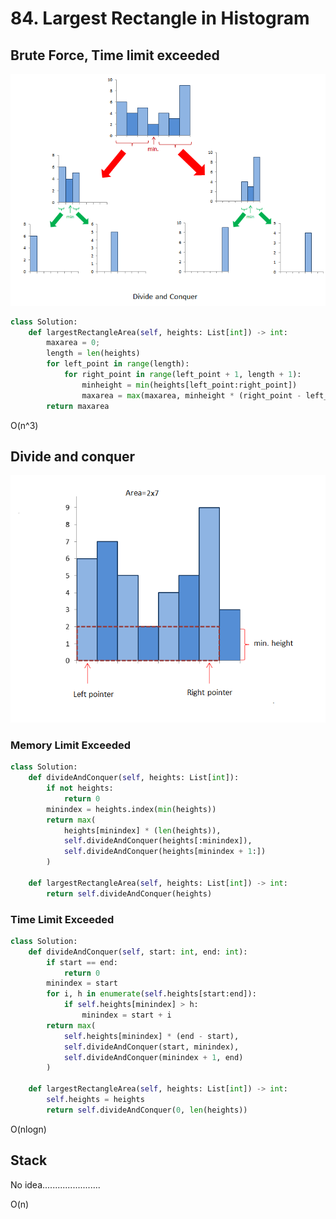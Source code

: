 # 84. Largest Rectangle in Histogram

## Brute Force, Time limit exceeded

![](../../.gitbook/assets/image%20%288%29.png)

```python
class Solution:
    def largestRectangleArea(self, heights: List[int]) -> int:
        maxarea = 0;
        length = len(heights)
        for left_point in range(length):
            for right_point in range(left_point + 1, length + 1):
                minheight = min(heights[left_point:right_point])
                maxarea = max(maxarea, minheight * (right_point - left_point))
        return maxarea
```

O\(n^3\)

## Divide and conquer

![](../../.gitbook/assets/image%20%2810%29.png)

### Memory Limit Exceeded

```python
class Solution:
    def divideAndConquer(self, heights: List[int]):
        if not heights:
            return 0
        minindex = heights.index(min(heights))
        return max(
            heights[minindex] * (len(heights)),
            self.divideAndConquer(heights[:minindex]),
            self.divideAndConquer(heights[minindex + 1:])
        )
        
    def largestRectangleArea(self, heights: List[int]) -> int:
        return self.divideAndConquer(heights)
```

### Time Limit Exceeded

```python
class Solution:
    def divideAndConquer(self, start: int, end: int):
        if start == end:
            return 0
        minindex = start
        for i, h in enumerate(self.heights[start:end]):
            if self.heights[minindex] > h:
                minindex = start + i
        return max(
            self.heights[minindex] * (end - start),
            self.divideAndConquer(start, minindex),
            self.divideAndConquer(minindex + 1, end)
        )
        
    def largestRectangleArea(self, heights: List[int]) -> int:
        self.heights = heights
        return self.divideAndConquer(0, len(heights))
```

O\(nlogn\)

## Stack

No idea.......................

O\(n\)

